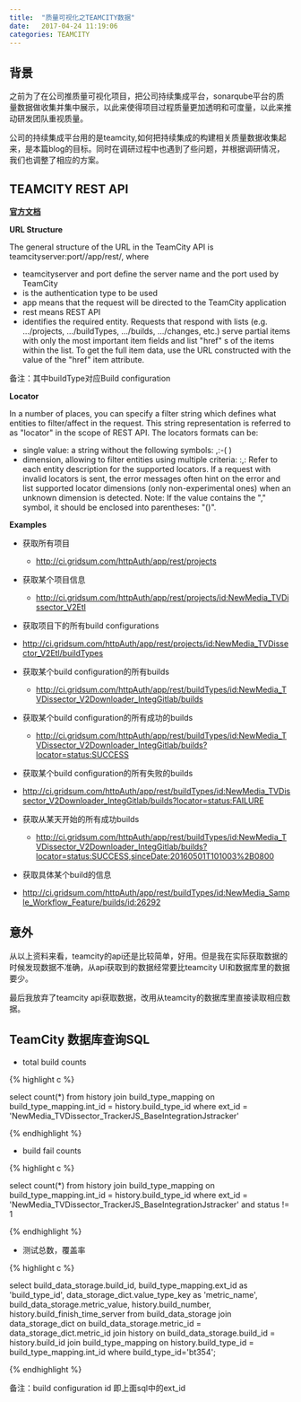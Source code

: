 ```yaml
---
title:  "质量可视化之TEAMCITY数据"
date:   2017-04-24 11:19:06
categories: TEAMCITY
---
```


## **背景**

之前为了在公司推质量可视化项目，把公司持续集成平台，sonarqube平台的质量数据做收集并集中展示，以此来使得项目过程质量更加透明和可度量，以此来推动研发团队重视质量。

公司的持续集成平台用的是teamcity,如何把持续集成的构建相关质量数据收集起来，是本篇blog的目标。同时在调研过程中也遇到了些问题，并根据调研情况，我们也调整了相应的方案。

## **TEAMCITY REST API**

**[官方文档](https://confluence.jetbrains.com/display/TCD9/REST+API#RESTAPI-GeneralUsagePrinciples)**

**URL Structure**

The general structure of the URL in the TeamCity API is teamcityserver:port/<authType>/app/rest/<entity>, where
- teamcityserver and port define the server name and the port used by TeamCity
- <authType> is the authentication type to be used
- app means that the request will be directed to the TeamCity application
- rest means REST API
- <entity> identifies the required entity. Requests that respond with lists (e.g. .../projects, .../buildTypes, .../builds, .../changes, etc.) serve partial items with only the most important item fields and list "href" s of the items within the list. To get the full item data, use the URL constructed with the value of the "href" item attribute.

备注：其中buildType对应Build configuration

**Locator**

In a number of places, you can specify a filter string which defines what entities to filter/affect in the request. This string representation is referred to as "locator" in the scope of REST API.
The locators formats can be:
- single value: a string without the following symbols: ,:-( )
- dimension, allowing to filter entities using multiple criteria: <dimension1>:<value1>,<dimension2>:<value2>
Refer to each entity description for the supported locators.
If a request with invalid locators is sent, the error messages often hint on the error and list supported locator dimensions (only non-experimental ones) when an unknown dimension is detected.
Note: If the value contains the "," symbol, it should be enclosed into parentheses: "(<value>)".

**Examples**

- 获取所有项目
  -  http://ci.gridsum.com/httpAuth/app/rest/projects
- 获取某个项目信息
  - http://ci.gridsum.com/httpAuth/app/rest/projects/id:NewMedia_TVDissector_V2Etl

-  获取项目下的所有build configurations
  - http://ci.gridsum.com/httpAuth/app/rest/projects/id:NewMedia_TVDissector_V2Etl/buildTypes

- 获取某个build configuration的所有builds
  - http://ci.gridsum.com/httpAuth/app/rest/buildTypes/id:NewMedia_TVDissector_V2Downloader_IntegGitlab/builds

- 获取某个build configuration的所有成功的builds
  - http://ci.gridsum.com/httpAuth/app/rest/buildTypes/id:NewMedia_TVDissector_V2Downloader_IntegGitlab/builds?locator=status:SUCCESS

-  获取某个build configuration的所有失败的builds
  - http://ci.gridsum.com/httpAuth/app/rest/buildTypes/id:NewMedia_TVDissector_V2Downloader_IntegGitlab/builds?locator=status:FAILURE

- 获取从某天开始的所有成功builds
  - http://ci.gridsum.com/httpAuth/app/rest/buildTypes/id:NewMedia_TVDissector_V2Downloader_IntegGitlab/builds?locator=status:SUCCESS,sinceDate:20160501T101003%2B0800

-  获取具体某个build的信息
  - http://ci.gridsum.com/httpAuth/app/rest/buildTypes/id:NewMedia_Sample_Workflow_Feature/builds/id:26292

## **意外**

从以上资料来看，teamcity的api还是比较简单，好用。但是我在实际获取数据的时候发现数据不准确，从api获取到的数据经常要比teamcity UI和数据库里的数据要少。

最后我放弃了teamcity api获取数据，改用从teamcity的数据库里直接读取相应数据。

## **TeamCity 数据库查询SQL**

- total build counts

{% highlight c %}

select count(*) from history 
join build_type_mapping on build_type_mapping.int_id = history.build_type_id
where ext_id = 'NewMedia_TVDissector_TrackerJS_BaseIntegrationJstracker'

{% endhighlight %}

- build fail counts

{% highlight c %}

select count(*) from history 
join build_type_mapping on build_type_mapping.int_id = history.build_type_id
where ext_id = 'NewMedia_TVDissector_TrackerJS_BaseIntegrationJstracker'
and status != 1

{% endhighlight %}

- 测试总数，覆盖率

{% highlight c %}

select 
    build_data_storage.build_id, 
    build_type_mapping.ext_id as 'build_type_id',
    data_storage_dict.value_type_key as 'metric_name', 
    build_data_storage.metric_value,
    history.build_number,
    history.build_finish_time_server
from 
    build_data_storage
join 
    data_storage_dict on build_data_storage.metric_id = data_storage_dict.metric_id
join
    history on build_data_storage.build_id = history.build_id
join
    build_type_mapping on history.build_type_id = build_type_mapping.int_id
where build_type_id='bt354';

{% endhighlight %}

备注：build configuration id 即上面sql中的ext_id